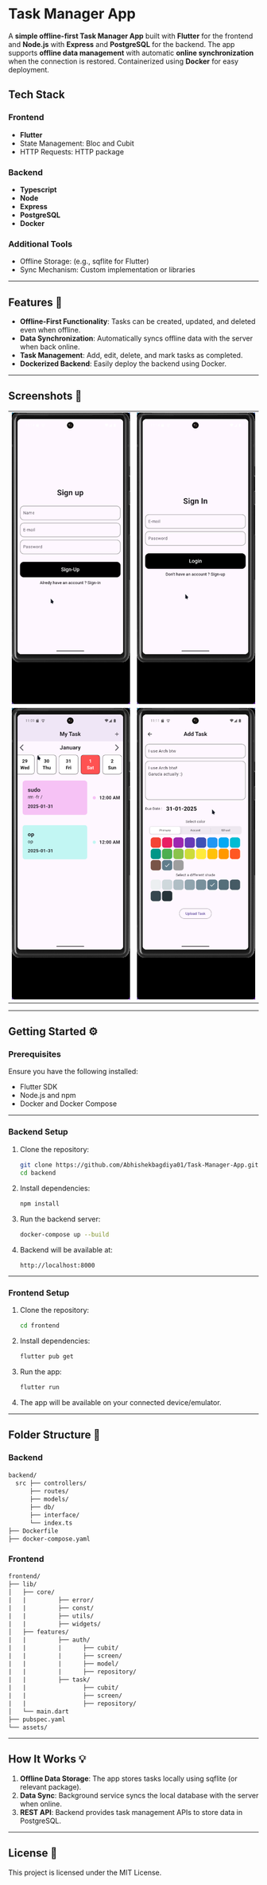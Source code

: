 # Task Manager App

A **simple offline-first Task Manager App** built with **Flutter** for the frontend and **Node.js** with **Express** and **PostgreSQL** for the backend. The app supports **offline data management** with automatic **online synchronization** when the connection is restored. Containerized using **Docker** for easy deployment.

## Tech Stack

### Frontend

- **Flutter**
- State Management: Bloc and Cubit
- HTTP Requests: HTTP package

### Backend

- **Typescript**
- **Node**
- **Express**
- **PostgreSQL**
- **Docker**

### Additional Tools

- Offline Storage: (e.g., sqflite for Flutter)
- Sync Mechanism: Custom implementation or libraries

---

## Features 🚀

- **Offline-First Functionality**: Tasks can be created, updated, and deleted even when offline.
- **Data Synchronization**: Automatically syncs offline data with the server when back online.
- **Task Management**: Add, edit, delete, and mark tasks as completed.
- **Dockerized Backend**: Easily deploy the backend using Docker.

---

## Screenshots 📸

<table>
  <tr>
    <td><img src="https://github.com/Abhishekbagdiya01/Task-Manager-App/blob/main/screenshots/signup_screen.png" width="100%"/></td>
    <td><img src="https://github.com/Abhishekbagdiya01/Task-Manager-App/blob/main/screenshots/login_screen.png" width="100%"/></td>
  </tr>
  <tr>
    <td><img src="https://github.com/Abhishekbagdiya01/Task-Manager-App/blob/main/screenshots/home_screen.png" width="100%"/></td>
    <td><img src="https://github.com/Abhishekbagdiya01/Task-Manager-App/blob/main/screenshots/add_task_screen.png" width="100%"/></td>
  </tr>
</table>

---

## Getting Started ⚙️

### Prerequisites

Ensure you have the following installed:

- Flutter SDK
- Node.js and npm
- Docker and Docker Compose

---

### Backend Setup

1. Clone the repository:

   ```bash
   git clone https://github.com/Abhishekbagdiya01/Task-Manager-App.git
   cd backend
   ```

2. Install dependencies:

   ```bash
   npm install
   ```

3. Run the backend server:

   ```bash
   docker-compose up --build
   ```

4. Backend will be available at:

   ```
   http://localhost:8000
   ```

---

### Frontend Setup

1. Clone the repository:

   ```bash
   cd frontend
   ```

2. Install dependencies:

   ```bash
   flutter pub get
   ```

3. Run the app:

   ```bash
   flutter run
   ```

4. The app will be available on your connected device/emulator.

---

## Folder Structure 📂

### Backend

```
backend/
  src ├── controllers/
      ├── routes/
      ├── models/
      ├── db/
      ├── interface/
      └── index.ts
├── Dockerfile
├── docker-compose.yaml
```

### Frontend

```
frontend/
├── lib/
│   ├── core/
|   |         ├── error/
|   |         ├── const/
|   |         ├── utils/
|   |         ├── widgets/            
│   ├── features/
|   |         ├── auth/
|   |         |      ├── cubit/
|   |         |      ├── screen/
|   |         |      ├── model/
|   |         |      ├── repository/
|   |         ├── task/
|   |                ├── cubit/
|   |                ├── screen/
|   |                ├── repository/
│   └── main.dart
├── pubspec.yaml
└── assets/
```

---

## How It Works 💡

1. **Offline Data Storage**: The app stores tasks locally using sqflite (or relevant package).
2. **Data Sync**: Background service syncs the local database with the server when online.
3. **REST API**: Backend provides task management APIs to store data in PostgreSQL.

---

## License 📜

This project is licensed under the MIT License.
